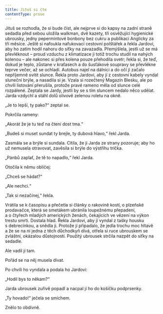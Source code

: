 ```yaml
---
title: Jituš si čte
contentType: prose
---
```


Jituš se rozhodla, že si bude číst, ale nejprve si do kapsy na zadní straně sedadla před sebou uložila walkman, dvě kazety, tři osvěžující hygienické ubrousky, jedny pepermintové bonbony bez cukru a publikaci Anglicky za tři měsíce. Ještě si nafoukla nafukovací cestovní polštářek a řekla Jardovi, aby ho zatím hodil nahoru do síťky na zavazadla. Přemýšlela, jestli už se má převléknout – proud vzduchu z klimatizace ji totiž trochu studil na nahých kolenou – ale nakonec si přes kolena pouze přehodila svetr; řekla si, že teď, dokud je teplo, zůstane v kraťasech a do šusťákové soupravy se převlékne teprve večer, až se ochladí. Autobus najel na dálnici a do očí jí začalo nepříjemně svítit slunce. Řekla proto Jardovi, aby jí z cestovní kabely vyndal sluneční brýle, a nasadila si je. Vzala si rozečtený Magazín Blesku, ale po chvíli listování přerušila, protože pravé rameno měla od slunce celé rozpálené. Zeptala se Jardy, jestli by se s tím sluncem nedalo něco udělat. Jarda vzdychl a stáhl dolů olivově zelenou roletu na okně.

  

„Je to lepší, ty pako?“ zeptal se.

Pokrčila rameny:

„Akorát že je tu teď na čtení dost tma.“

„Budeš si muset sundat ty brejle, ty dubová hlavo,“ řekl Jarda.

Zasmála se a brýle si sundala. Cítila, že ji Jarda ze strany pozoruje; aby ho už nemusela otravovat, zavěsila si brýle do výstřihu trička.

„Pánbů zaplať, že tě to napadlo,“ řekl Jarda.

Otočila k němu obličej:

„Chceš se hádat?“

„Ale nechci.“

„Tak si nezačínej,“ řekla.

Vrátila se k časopisu a přečetla si články o rakovině kostí, o plzeňské prodavačce, která se smetákem ubránila loupežnému přepadení, a o čtyřech mladých amerických ženách, čekajících ve vězení na výkon trestu smrti. Dostala hlad. Řekla Jardovi, aby jí vyndal z tašky housku s debrecínkou, a snědla ji. Protože jí připadalo, že jedla trochu moc hltavě a že se na ni jedna z těch důchodkyň dívá, otřela si ruce ubrouskem se zvláštní, okázalou důstojností. Použitý ubrousek strčila nazpět do síťky na sedadle.

Ale vadil jí tam.

Pořád se na něj musela dívat.

Po chvíli ho vyndala a podala ho Jardovi:

„Hodil bys to někam?“

Jarda ubrousek zuřivě popadl a nacpal jí ho do košíčku podprsenky.

„Ty hovado!“ ječela se smíchem.

Znělo to obdivně.
